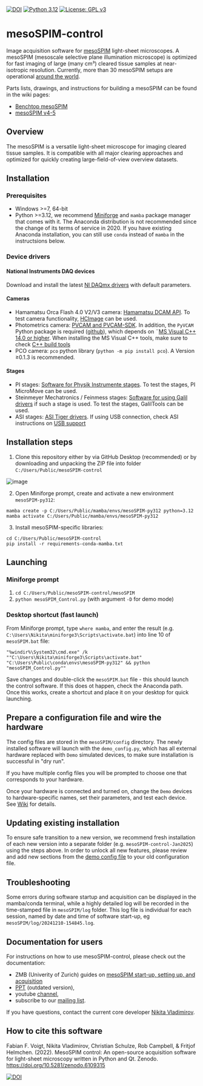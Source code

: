 [![DOI](https://zenodo.org/badge/DOI/10.5281/zenodo.6109315.svg)](https://doi.org/10.5281/zenodo.6109315)
[![Python 3.12](https://img.shields.io/badge/python-3.12-blue.svg)](https://www.python.org/downloads/release/python-312/)
[![License: GPL v3](https://img.shields.io/badge/License-GPLv3-blue.svg)](https://www.gnu.org/licenses/gpl-3.0)

# mesoSPIM-control
Image acquisition software for [mesoSPIM](http://mesospim.org/) light-sheet microscopes. 
A mesoSPIM (mesoscale selective plane illumination microscope) is optimized for fast imaging of large (many cm³) cleared tissue samples at near-isotropic resolution. 
Currently, more than 30 mesoSPIM setups are operational [around the world](http://mesospim.org/setups/).

Parts lists, drawings, and instructions for building a mesoSPIM can be found in the wiki pages:
- [Benchtop mesoSPIM](https://github.com/mesoSPIM/benchtop-hardware)
- [mesoSPIM v4-5](https://github.com/mesoSPIM/mesoSPIM-hardware-documentation)

## Overview
The mesoSPIM is a versatile light-sheet microscope for imaging
cleared tissue samples. It is compatible with all major clearing approaches and optimized for quickly creating large-field-of-view overview datasets.

## Installation

### Prerequisites
* Windows >=7, 64-bit
* Python >=3.12, we recommend [Miniforge](https://github.com/conda-forge/miniforge) and `mamba` package manager that comes with it. The Anaconda distribution is not recommended since the change of its terms of service in 2020. If you have existing Anaconda installation, you can still use `conda` instead of `mamba` in the instructsions below.

### Device drivers
#### National Instruments DAQ devices
Download and install the latest [NI DAQmx drivers](https://www.ni.com/en/support/downloads/drivers/download.ni-daq-mx.html) with default parameters.
#### Cameras
* Hamamatsu Orca Flash 4.0 V2/V3 camera: [Hamamatsu DCAM API](https://dcam-api.com/). To test camera functionality, [HCImage](https://dcam-api.com/hamamatsu-software/) can be used.
* Photometrics camera: [PVCAM and PVCAM-SDK](https://www.photometrics.com/support/software/). 
In addition, the `PyVCAM` Python package is required ([github](https://github.com/Photometrics/PyVCAM)), 
which depends on ¨[MS Visual C++ 14.0 or higher](https://visualstudio.microsoft.com/visual-cpp-build-tools/). 
When installing the MS Visual C++ tools, make sure to check [C++ build tools](https://docs.microsoft.com/en-us/answers/questions/136595/error-microsoft-visual-c-140-or-greater-is-require.html)
* PCO camera: `pco` python library (`python -m pip install pco`). A Version ≥0.1.3 is recommended.

#### Stages
* PI stages: [Software for Physik Instrumente stages](https://www.physikinstrumente.com/en/products/motion-control-software/). To test the stages, PI MicroMove can be used. 
* Steinmeyer Mechatronics / Feinmess stages: [Software for using Galil drivers](http://www.galilmc.com/downloads/api) if such a stage is used. To test the stages, GalilTools can be used.
* ASI stages: [ASI Tiger drivers](http://www.asiimaging.com/support/downloads/tiger-controller-console/). 
If using USB connection, check ASI instructions on [USB support](http://www.asiimaging.com/support/downloads/usb-support-on-ms-2000-wk-controllers/)

## Installation steps 
1. Clone this repository either by via GitHub Desktop (recommended) or by downloading and unpacking the ZIP file into folder `C:/Users/Public/mesoSPIM-control`

![image](https://user-images.githubusercontent.com/10835134/198991579-df1e5acc-d246-425b-a345-03ba93a1f0bb.png)

2. Open Miniforge prompt, create and activate a new environment `mesoSPIM-py312`:
```
mamba create -p C:/Users/Public/mamba/envs/mesoSPIM-py312 python=3.12
mamba activate C:/Users/Public/mamba/envs/mesoSPIM-py312
```
3. Install mesoSPIM-specific libraries: 
```
cd C:/Users/Public/mesoSPIM-control
pip install -r requirements-conda-mamba.txt
```

## Launching

### Miniforge prompt
1. `cd C:/Users/Public/mesoSPIM-control/mesoSPIM`
2. `python mesoSPIM_Control.py` (with argument `-D` for demo mode)

### Desktop shortcut (fast launch)
From Miniforge prompt, type `where mamba`, and enter the result (e.g. `C:\Users\Nikita\miniforge3\Scripts\activate.bat`) into line 10 of `mesoSPIM.bat` file:
```
"%windir%\System32\cmd.exe" /k ""C:\Users\Nikita\miniforge3\Scripts\activate.bat" "C:\Users\Public\conda\envs\mesoSPIM-py312" && python "mesoSPIM_Control.py""
```
Save changes and double-click the `mesoSPIM.bat` file - this should launch the control software. If this does ot happen, check the Anaconda path. Once this works, create a shortcut and place it on your desktop for quick launching.  

## Prepare a configuration file and wire the hardware
The config files are stored in the `mesoSPIM/config` directory. 
The newly installed software will launch with the `demo_config.py`, 
which has all external hardware replaced with `Demo` simulated devices, to make sure installation is successful in "dry run".

If you have multiple config files you will be prompted to choose one that corresponds to your hardware. 

Once your hardware is connected and turned on, change the `Demo` devices to hardware-specific names, set their parameters, and test each device.
See [Wiki](https://github.com/mesoSPIM/mesoSPIM-hardware-documentation/wiki/mesoSPIM_configuration_file) for details.

## Updating existing installation
To ensure safe transition to a new version, we recommend fresh installation of each new version into a separate folder (e.g. `mesoSPIM-control-Jan2025`) using the steps above. In order to unlock all new features, please review and add new sections from the [demo config file](/mesoSPIM/config/demo_config.py) to your old configuration file.

## Troubleshooting
Some errors during software startup and acquisition can be displayed in the mamba/conda terminal, while a highly detailed log will be recorded in the time-stamped file in `mesoSPIM/log` folder. This log file is individual for each session, named by date and time of software start-up, eg `mesoSPIM/log/20241210-154845.log`.

## Documentation for users
For instructions on how to use mesoSPIM-control, please check out the documentation:
* ZMB (Univerity of Zurich) guides on [mesoSPIM start-up, setting up, and acquisition](https://zmb.dozuki.com/c/Lightsheet_microscopy#Section_MesoSPIM)
* [PPT](https://github.com/mesoSPIM/mesoSPIM-powerpoint-documentation) (outdated version), 
* youtube [channel](https://www.youtube.com/c/mesoSPIM), 
* subscribe to our [mailing list](http://eepurl.com/hPBRhj).

If you have questions, contact the current core developer [Nikita Vladimirov](mailto:vladimirov@hifo.uzh.ch).

## How to cite this software
Fabian F. Voigt, Nikita Vladimirov, Christian Schulze, Rob Campbell, & Fritjof Helmchen. (2022). MesoSPIM control: An open-source acquisition software for light-sheet microscopy written in Python and Qt. Zenodo. https://doi.org/10.5281/zenodo.6109315

[![DOI](https://zenodo.org/badge/DOI/10.5281/zenodo.6109315.svg)](https://doi.org/10.5281/zenodo.6109315)
